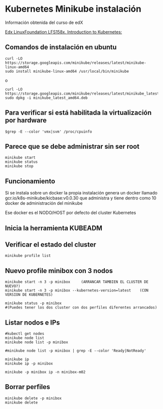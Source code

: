 # Kubernetes Minikube instalación

Información obtenida del curso de edX

[Edx LinuxFoundation LFS158x. Introduction to Kubernetes:](https://learning.edx.org/course/course-v1:LinuxFoundationX+LFS158x+1T2022/block-v1:LinuxFoundationX+LFS158x+1T2022+type@sequential+block@c77b0dbe0dfe4196be4c88c2c3e43699/block-v1:LinuxFoundationX+LFS158x+1T2022+type@vertical+block@9519e88f3cfd4aa789a4f43d06ae0ddf)

## Comandos de instalación en ubuntu

    curl -LO https://storage.googleapis.com/minikube/releases/latest/minikube-linux-amd64
    sudo install minikube-linux-amd64 /usr/local/bin/minikube
o

    curl -LO https://storage.googleapis.com/minikube/releases/latest/minikube_latest_amd64.deb
    sudo dpkg -i minikube_latest_amd64.deb
## Para verificar si está habilitada la virtualización por hardware

    $grep -E --color 'vmx|svm' /proc/cpuinfo

## Parece que se debe administrar sin ser root

    minikube start
    minikube status 
    minikube stop

## Funcionamiento

 Si se instala sobre un docker la propia instalación genera un docker llamado gcr.io/k8s-minikube/kicbase:v0.0.30 que administra y tiene dentro como 10 docker de administración del minikube

Ese docker es el NODO/HOST por defecto del cluster Kubernetes

## Inicia la herramienta KUBEADM

## Verificar el estado del cluster

    minikube profile list

## Nuevo profile minibox con 3 nodos

    minikube start -n 3 -p minibox     (ARRANCAR TAMBIEN EL CLUSTER DE NUEVO?)
    minikube start -n 3 -p minibox --kubernetes-version=latest    (CON VERSION DE KUBERNETES)

    minikube status -p minibox
    #(Puedes tener los dos cluster con dos perfiles diferentes arrancados)

## Listar nodos e IPs

    #kubectl get nodes
    minikube node list
    minikube node list -p minibox

    #minikube node list -p minibox | grep -E --color 'Ready|NotReady'

    minikube ip
    minikube ip -p minibox

    minikube -p minibox ip -n minibox-m02

## Borrar perfiles

    minikube delete -p minibox
    minikube delete
